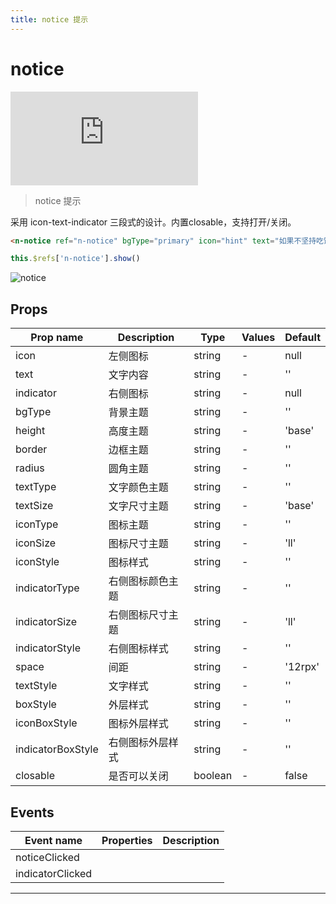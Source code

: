 ```yaml
---
title: notice 提示
---
```


# notice

<div class="demo-box">
	<iframe scrolling="auto" frameborder="0" src="http://www.redou.vip/npro/#/pages/pop/notice" class="demo-box-iframe"></iframe>
</div>

> notice 提示

采用 icon-text-indicator 三段式的设计。内置closable，支持打开/关闭。

```html
<n-notice ref="n-notice" bgType="primary" icon="hint" text="如果不坚持吃饭,是有可能饿死的" indicator="close" radius="ll" :closable="true"></n-notice>
```

```js
this.$refs['n-notice'].show()
```

![notice](/img/coms/notice.jpg)

## Props

| Prop name         | Description      | Type    | Values | Default |
| ----------------- | ---------------- | ------- | ------ | ------- |
| icon              | 左侧图标         | string  | -      | null    |
| text              | 文字内容         | string  | -      | ''      |
| indicator         | 右侧图标         | string  | -      | null    |
| bgType            | 背景主题         | string  | -      | ''      |
| height            | 高度主题         | string  | -      | 'base'  |
| border            | 边框主题         | string  | -      | ''      |
| radius            | 圆角主题         | string  | -      | ''      |
| textType          | 文字颜色主题     | string  | -      | ''      |
| textSize          | 文字尺寸主题     | string  | -      | 'base'  |
| iconType          | 图标主题         | string  | -      | ''      |
| iconSize          | 图标尺寸主题     | string  | -      | 'll'    |
| iconStyle         | 图标样式         | string  | -      | ''      |
| indicatorType     | 右侧图标颜色主题 | string  | -      | ''      |
| indicatorSize     | 右侧图标尺寸主题 | string  | -      | 'll'    |
| indicatorStyle    | 右侧图标样式     | string  | -      | ''      |
| space             | 间距             | string  | -      | '12rpx' |
| textStyle         | 文字样式         | string  | -      | ''      |
| boxStyle          | 外层样式         | string  | -      | ''      |
| iconBoxStyle      | 图标外层样式     | string  | -      | ''      |
| indicatorBoxStyle | 右侧图标外层样式 | string  | -      | ''      |
| closable          | 是否可以关闭     | boolean | -      | false   |

## Events

| Event name       | Properties | Description |
| ---------------- | ---------- | ----------- |
| noticeClicked    |            |
| indicatorClicked |            |

---
